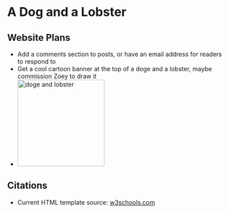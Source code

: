 # A Dog and a Lobster

## Website Plans
- Add a comments section to posts, or have an email address for readers to respond to
- Get a cool cartoon banner at the top of a doge and a lobster, maybe commission Zoey to draw it
- <img src="https://i.ytimg.com/vi/zHrcg16PbJ8/maxresdefault.jpg" alt="doge and lobster" width="200"/>

## Citations
- Current HTML template source: [w3schools.com](https://www.w3schools.com/howto/howto_css_blog_layout.asp)
